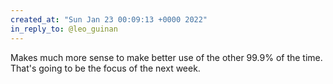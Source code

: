 ```yaml
---
created_at: "Sun Jan 23 00:09:13 +0000 2022"
in_reply_to: @leo_guinan
---
```


Makes much more sense to make better use of the other 99.9% of the time. That's going to be the focus of the next week.